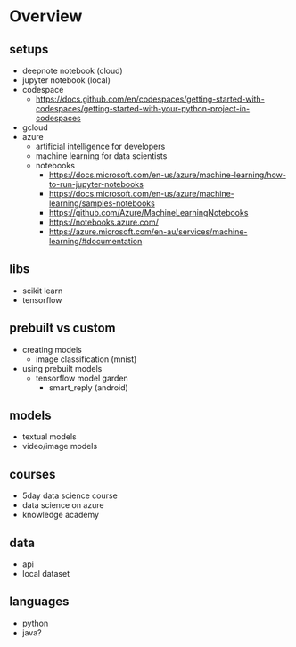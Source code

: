 # Overview

## setups
- deepnote notebook (cloud)
- jupyter notebook (local)
- codespace
    - https://docs.github.com/en/codespaces/getting-started-with-codespaces/getting-started-with-your-python-project-in-codespaces
- gcloud
- azure
    - artificial intelligence for developers
    - machine learning for data scientists
    - notebooks
        - https://docs.microsoft.com/en-us/azure/machine-learning/how-to-run-jupyter-notebooks
        - https://docs.microsoft.com/en-us/azure/machine-learning/samples-notebooks
        - https://github.com/Azure/MachineLearningNotebooks
        - https://notebooks.azure.com/
        - https://azure.microsoft.com/en-au/services/machine-learning/#documentation
    

## libs
- scikit learn
- tensorflow

## prebuilt vs custom
- creating models
	- image classification (mnist)
- using prebuilt models
	- tensorflow model garden
		- smart_reply (android)

## models
- textual models
- video/image models

## courses
- 5day data science course
- data science on azure
- knowledge academy

## data
- api
- local dataset

## languages
- python
- java?

